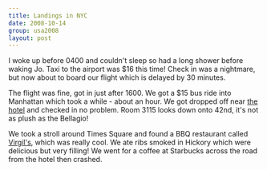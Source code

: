```yaml
---
title: Landings in NYC
date: 2008-10-14
group: usa2008
layout: post
---
```

I woke up before 0400 and couldn't sleep so had a long shower before waking Jo. Taxi to the airport was $16 this time! Check in was a nightmare, but now about to board our flight which is delayed by 30 minutes.

The flight was fine, got in just after 1600. We got a $15 bus ride into Manhattan which took a while - about an hour. We got dropped off near [the hotel](http://www3.hilton.com/en/hotels/new-york/hilton-times-square-NYCTSHF/index.html) and checked in no problem. Room 3115 looks down onto 42nd, it's not as plush as the Bellagio!

We took a stroll around Times Square and found a BBQ restaurant called [Virgil's](http://www.virgilsbbq.com/newyork/), which was really cool. We ate ribs smoked in Hickory which were delicious but very filling! We went for a coffee at Starbucks across the road from the hotel then crashed.